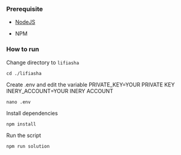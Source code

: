 ### Prerequisite

- [NodeJS](https://nodejs.org/en/)

- NPM



### How to run

Change directory to ```lifiasha```

```shell
cd ./lifiasha
```

Create .env and edit the variable
PRIVATE_KEY=YOUR PRIVATE KEY
INERY_ACCOUNT=YOUR INERY ACCOUNT

```shell
nano .env
```

Install dependencies

```shell
npm install
```

Run the script

```
npm run solution
```
